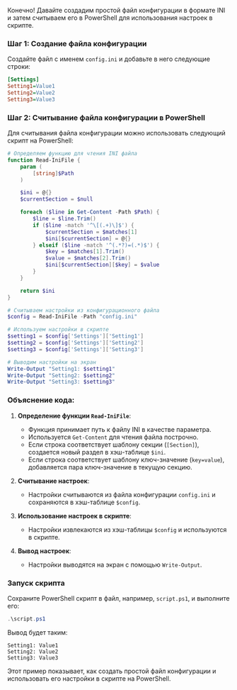 Конечно! Давайте создадим простой файл конфигурации в формате INI и затем считываем его в PowerShell для использования настроек в скрипте.

### Шаг 1: Создание файла конфигурации

Создайте файл с именем `config.ini` и добавьте в него следующие строки:

```ini
[Settings]
Setting1=Value1
Setting2=Value2
Setting3=Value3
```

### Шаг 2: Считывание файла конфигурации в PowerShell

Для считывания файла конфигурации можно использовать следующий скрипт на PowerShell:

```powershell
# Определяем функцию для чтения INI файла
function Read-IniFile {
    param (
        [string]$Path
    )

    $ini = @{}
    $currentSection = $null

    foreach ($line in Get-Content -Path $Path) {
        $line = $line.Trim()
        if ($line -match '^\[(.+)\]$') {
            $currentSection = $matches[1]
            $ini[$currentSection] = @{}
        } elseif ($line -match '^(.*?)=(.*)$') {
            $key = $matches[1].Trim()
            $value = $matches[2].Trim()
            $ini[$currentSection][$key] = $value
        }
    }

    return $ini
}

# Считываем настройки из конфигурационного файла
$config = Read-IniFile -Path "config.ini"

# Используем настройки в скрипте
$setting1 = $config['Settings']['Setting1']
$setting2 = $config['Settings']['Setting2']
$setting3 = $config['Settings']['Setting3']

# Выводим настройки на экран
Write-Output "Setting1: $setting1"
Write-Output "Setting2: $setting2"
Write-Output "Setting3: $setting3"
```

### Объяснение кода:

1. **Определение функции `Read-IniFile`**:
   - Функция принимает путь к файлу INI в качестве параметра.
   - Используется `Get-Content` для чтения файла построчно.
   - Если строка соответствует шаблону секции (`[Section]`), создается новый раздел в хэш-таблице `$ini`.
   - Если строка соответствует шаблону ключ-значение (`key=value`), добавляется пара ключ-значение в текущую секцию.

2. **Считывание настроек**:
   - Настройки считываются из файла конфигурации `config.ini` и сохраняются в хэш-таблице `$config`.

3. **Использование настроек в скрипте**:
   - Настройки извлекаются из хэш-таблицы `$config` и используются в скрипте.

4. **Вывод настроек**:
   - Настройки выводятся на экран с помощью `Write-Output`.

### Запуск скрипта

Сохраните PowerShell скрипт в файл, например, `script.ps1`, и выполните его:

```powershell
.\script.ps1
```

Вывод будет таким:

```plaintext
Setting1: Value1
Setting2: Value2
Setting3: Value3
```

Этот пример показывает, как создать простой файл конфигурации и использовать его настройки в скрипте на PowerShell.